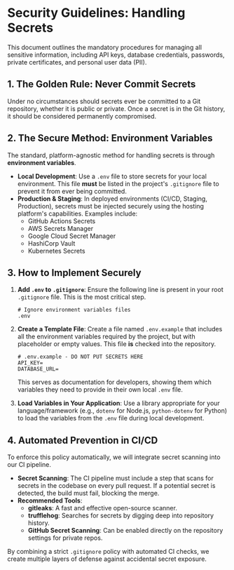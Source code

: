 # Security Guidelines: Handling Secrets

This document outlines the mandatory procedures for managing all sensitive information, including API keys, database credentials, passwords, private certificates, and personal user data (PII).

## 1. The Golden Rule: Never Commit Secrets

Under no circumstances should secrets ever be committed to a Git repository, whether it is public or private. Once a secret is in the Git history, it should be considered permanently compromised.

## 2. The Secure Method: Environment Variables

The standard, platform-agnostic method for handling secrets is through **environment variables**.

-   **Local Development**: Use a `.env` file to store secrets for your local environment. This file **must** be listed in the project's `.gitignore` file to prevent it from ever being committed.
-   **Production & Staging**: In deployed environments (CI/CD, Staging, Production), secrets must be injected securely using the hosting platform's capabilities. Examples include:
    -   GitHub Actions Secrets
    -   AWS Secrets Manager
    -   Google Cloud Secret Manager
    -   HashiCorp Vault
    -   Kubernetes Secrets

## 3. How to Implement Securely

1.  **Add `.env` to `.gitignore`**: Ensure the following line is present in your root `.gitignore` file. This is the most critical step.
    ```gitignore
    # Ignore environment variables files
    .env
    ```

2.  **Create a Template File**: Create a file named `.env.example` that includes all the environment variables required by the project, but with placeholder or empty values. This file **is** checked into the repository.
    ```
    # .env.example - DO NOT PUT SECRETS HERE
    API_KEY=
    DATABASE_URL=
    ```
    This serves as documentation for developers, showing them which variables they need to provide in their own local `.env` file.

3.  **Load Variables in Your Application**: Use a library appropriate for your language/framework (e.g., `dotenv` for Node.js, `python-dotenv` for Python) to load the variables from the `.env` file during local development.

## 4. Automated Prevention in CI/CD

To enforce this policy automatically, we will integrate secret scanning into our CI pipeline.

-   **Secret Scanning**: The CI pipeline must include a step that scans for secrets in the codebase on every pull request. If a potential secret is detected, the build must fail, blocking the merge.
-   **Recommended Tools**:
    -   **gitleaks**: A fast and effective open-source scanner.
    -   **trufflehog**: Searches for secrets by digging deep into repository history.
    -   **GitHub Secret Scanning**: Can be enabled directly on the repository settings for private repos.

By combining a strict `.gitignore` policy with automated CI checks, we create multiple layers of defense against accidental secret exposure.
